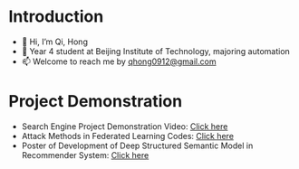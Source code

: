 # Introduction
- 👋 Hi, I’m Qi, Hong
- 👀 Year 4 student at Beijing Institute of Technology, majoring automation
- 📫 Welcome to reach me by qhong0912@gmail.com
# Project Demonstration
- Search Engine Project Demonstration Video: [Click here](https://youtu.be/fWR75BP1nbo)
- Attack Methods in Federated Learning Codes: [Click here](https://github.com/KyonQi/Simulating-Ring-AllReduce)
- Poster of Development of Deep Structured Semantic Model in Recommender System: [Click here](https://github.com/KyonQi/RecommendationSystem)

<!---
![:KyonQi](https://count.getloli.com/get/@:KyonQi?theme=asoul)
KyonQi/KyonQi is a ✨ special ✨ repository because its `README.md` (this file) appears on your GitHub profile.
You can click the Preview link to take a look at your changes.
--->
